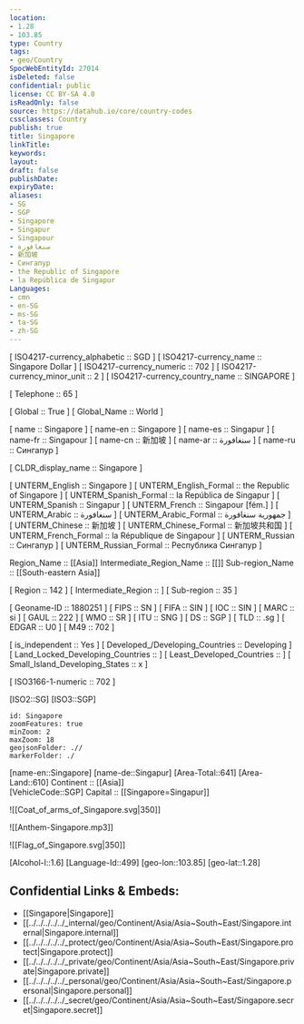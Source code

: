 ```yaml
---
location:
- 1.28
- 103.85
type: Country
tags:
- geo/Country
SpocWebEntityId: 27014
isDeleted: false
confidential: public
license: CC BY-SA 4.0
isReadOnly: false
source: https://datahub.io/core/country-codes
cssclasses: Country
publish: true
title: Singapore
linkTitle: 
keywords: 
layout: 
draft: false
publishDate: 
expiryDate: 
aliases:
- SG
- SGP
- Singapore
- Singapur
- Singapour
- سنغافورة
- 新加坡
- Сингапур
- the Republic of Singapore
- la República de Singapur
Languages:
- cmn
- en-SG
- ms-SG
- ta-SG
- zh-SG
---
```



[	ISO4217-currency_alphabetic	 :: SGD ] 
[	ISO4217-currency_name	 :: Singapore Dollar ] 
[	ISO4217-currency_numeric	 :: 702 ] 
[	ISO4217-currency_minor_unit	 :: 2 ] 
[	ISO4217-currency_country_name	 :: SINGAPORE ] 

[	Telephone	 :: 65 ] 

[	Global	 :: True ] 
[	Global_Name	 :: World ] 

[	name	 :: Singapore ] 
[	name-en	 :: Singapore ] 
[	name-es	 :: Singapur ] 
[	name-fr	 :: Singapour ] 
[	name-cn	 :: 新加坡 ] 
[	name-ar	 :: سنغافورة ] 
[	name-ru	 :: Сингапур ] 

[	CLDR_display_name	 :: Singapore ] 

[	UNTERM_English	 :: Singapore ] 
[	UNTERM_English_Formal	 :: the Republic of Singapore ] 
[	UNTERM_Spanish_Formal	 :: la República de Singapur ] 
[	UNTERM_Spanish	 :: Singapur ] 
[	UNTERM_French	 :: Singapour [fém.] ] 
[	UNTERM_Arabic	 :: سنغافورة ] 
[	UNTERM_Arabic_Formal	 :: جمهورية سنغافورة ] 
[	UNTERM_Chinese	 :: 新加坡 ] 
[	UNTERM_Chinese_Formal	 :: 新加坡共和国 ] 
[	UNTERM_French_Formal	 :: la République de Singapour ] 
[	UNTERM_Russian	 :: Сингапур ] 
[	UNTERM_Russian_Formal	 :: Республика Сингапур ] 

Region_Name ::  [[Asia]] 
Intermediate_Region_Name ::  [[]] 
Sub-region_Name ::  [[South-eastern Asia]] 

[	Region	 :: 142 ] 
[	Intermediate_Region	 ::  ] 
[	Sub-region	 :: 35 ] 

[	Geoname-ID	 :: 1880251 ] 
[	FIPS	 :: SN ] 
[	FIFA	 :: SIN ] 
[	IOC	 :: SIN ] 
[	MARC	 :: si ] 
[	GAUL	 :: 222 ] 
[	WMO	 :: SR ] 
[	ITU	 :: SNG ] 
[	DS	 :: SGP ] 
[	TLD	 :: .sg ] 
[	EDGAR	 :: U0 ] 
[	M49	 :: 702 ] 

[	is_independent	 :: Yes ] 
[	Developed_/Developing_Countries	 :: Developing ] 
[	Land_Locked_Developing_Countries	 ::  ] 
[	Least_Developed_Countries	 ::  ] 
[	Small_Island_Developing_States	 :: x ] 

[	ISO3166-1-numeric	 :: 702 ] 



[ISO2::SG] 
[ISO3::SGP] 
```leaflet
id: Singapore
zoomFeatures: true 
minZoom: 2 
maxZoom: 18
geojsonFolder: .// 
markerFolder: ./
```

[name-en::Singapore] 
[name-de::Singapur] 
[Area-Total::641] 
[Area-Land::610] 
Continent :: [[Asia]]  
[VehicleCode::SGP] 
Capital :: [[Singapore=Singapur]]  

![[Coat_of_arms_of_Singapore.svg|350]] 

![[Anthem-Singapore.mp3]] 

![[Flag_of_Singapore.svg|350]] 

[Alcohol-l::1.6] 
[Language-Id::499] 
[geo-lon::103.85] 
[geo-lat::1.28] 



## Confidential Links & Embeds: 
- [[Singapore|Singapore]]  
- [[../../../../../_internal/geo/Continent/Asia/Asia~South~East/Singapore.internal|Singapore.internal]]  
- [[../../../../../_protect/geo/Continent/Asia/Asia~South~East/Singapore.protect|Singapore.protect]] 
- [[../../../../../_private/geo/Continent/Asia/Asia~South~East/Singapore.private|Singapore.private]] 
- [[../../../../../_personal/geo/Continent/Asia/Asia~South~East/Singapore.personal|Singapore.personal]] 
- [[../../../../../_secret/geo/Continent/Asia/Asia~South~East/Singapore.secret|Singapore.secret]] 
